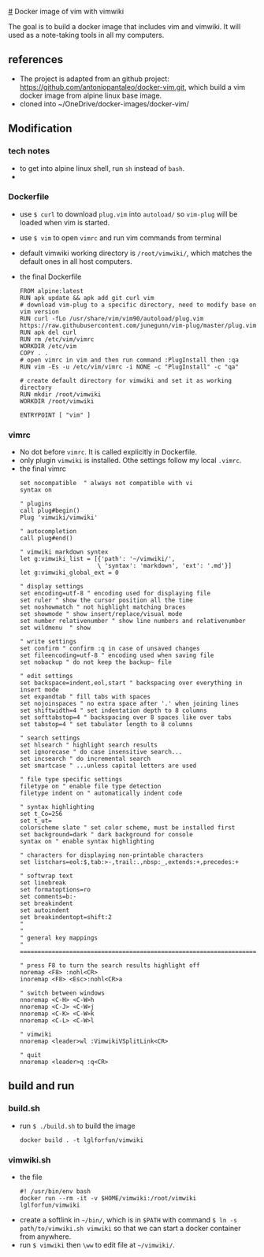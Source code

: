[#](#) Docker image of vim with vimwiki

The goal is to build a docker image that includes vim and vimwiki. It will used as a note-taking tools in all my computers.

## references

- The project is adapted from an github project: https://github.com/antoniopantaleo/docker-vim.git, which build a vim docker image from alpine linux base image.
- cloned into ~/OneDrive/docker-images/docker-vim/

## Modification

### tech notes
- to get into alpine linux shell, run `sh` instead of `bash`.
- 

### Dockerfile
- use `$ curl` to download `plug.vim` into `autoload/` so `vim-plug` will be loaded when vim is started.
- use `$ vim` to open `vimrc` and run vim commands from terminal
- default vimwiki working directory is `/root/vimwiki/`, which matches the default ones in all host computers.
- the final Dockerfile

    ```
    FROM alpine:latest
    RUN apk update && apk add git curl vim
    # download vim-plug to a specific directory, need to modify base on vim version
    RUN curl -fLo /usr/share/vim/vim90/autoload/plug.vim https://raw.githubusercontent.com/junegunn/vim-plug/master/plug.vim
    RUN apk del curl
    RUN rm /etc/vim/vimrc
    WORKDIR /etc/vim
    COPY . .
    # open vimrc in vim and then run command :PlugInstall then :qa
    RUN vim -Es -u /etc/vim/vimrc -i NONE -c "PlugInstall" -c "qa"

    # create default directory for vimwiki and set it as working directory
    RUN mkdir /root/vimwiki
    WORKDIR /root/vimwiki

    ENTRYPOINT [ "vim" ]
    ```
    
### vimrc
- No dot before `vimrc`. It is called explicitly in Dockerfile.
- only plugin `vimwiki` is installed. Othe settings follow my local `.vimrc`.
- the final vimrc
    ```
    set nocompatible  " always not compatible with vi
    syntax on

    " plugins
    call plug#begin()
    Plug 'vimwiki/vimwiki'

    " autocompletion
    call plug#end()

    " vimwiki markdown syntex
    let g:vimwiki_list = [{'path': '~/vimwiki/',
                          \ 'syntax': 'markdown', 'ext': '.md'}]
    let g:vimwiki_global_ext = 0

    " display settings
    set encoding=utf-8 " encoding used for displaying file
    set ruler " show the cursor position all the time
    set noshowmatch " not highlight matching braces
    set showmode " show insert/replace/visual mode
    set number relativenumber " show line numbers and relativenumber
    set wildmenu  " show

    " write settings
    set confirm " confirm :q in case of unsaved changes
    set fileencoding=utf-8 " encoding used when saving file
    set nobackup " do not keep the backup~ file

    " edit settings
    set backspace=indent,eol,start " backspacing over everything in insert mode
    set expandtab " fill tabs with spaces
    set nojoinspaces " no extra space after '.' when joining lines
    set shiftwidth=4 " set indentation depth to 8 columns
    set softtabstop=4 " backspacing over 8 spaces like over tabs
    set tabstop=4 " set tabulator length to 8 columns

    " search settings
    set hlsearch " highlight search results
    set ignorecase " do case insensitive search...
    set incsearch " do incremental search
    set smartcase " ...unless capital letters are used

    " file type specific settings
    filetype on " enable file type detection
    filetype indent on " automatically indent code

    " syntax highlighting
    set t_Co=256
    set t_ut=
    colorscheme slate " set color scheme, must be installed first
    set background=dark " dark background for console
    syntax on " enable syntax highlighting

    " characters for displaying non-printable characters
    set listchars=eol:$,tab:>-,trail:.,nbsp:_,extends:+,precedes:+

    " softwrap text
    set linebreak
    set formatoptions=ro
    set comments=b:-
    set breakindent
    set autoindent
    set breakindentopt=shift:2
    "
    "
    " general key mappings
    " ==============================================================================

    " press F8 to turn the search results highlight off
    noremap <F8> :nohl<CR>
    inoremap <F8> <Esc>:nohl<CR>a

    " switch between windows
    nnoremap <C-H> <C-W>h
    nnoremap <C-J> <C-W>j
    nnoremap <C-K> <C-W>k
    nnoremap <C-L> <C-W>l

    " vimwiki
    nnoremap <leader>wl :VimwikiVSplitLink<CR>

    " quit
    nnoremap <leader>q :q<CR>
    ```
    
## build and run

### build.sh
- run `$ ./build.sh` to build the image
    ```
    docker build . -t lglforfun/vimwiki
    ```
    
### vimwiki.sh
- the file
    ```
    #! /usr/bin/env bash
    docker run --rm -it -v $HOME/vimwiki:/root/vimwiki lglforfun/vimwiki
    ```
- create a softlink in `~/bin/`, which is in `$PATH` with command `$ ln -s path/to/vimwiki.sh vimwiki` so that we can start a docker container from anywhere.
- run `$ vimwiki` then `\ww` to edit file at `~/vimwiki/`.

